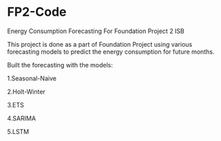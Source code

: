 # FP2-Code

Energy Consumption Forecasting For Foundation Project 2 ISB

This project is done as a part of Foundation Project using various forecasting models to predict the energy consumption for future months.

Built the forecasting with the models:

  1.Seasonal-Naive
  
  2.Holt-Winter
  
  3.ETS
  
  4.SARIMA
  
  5.LSTM
